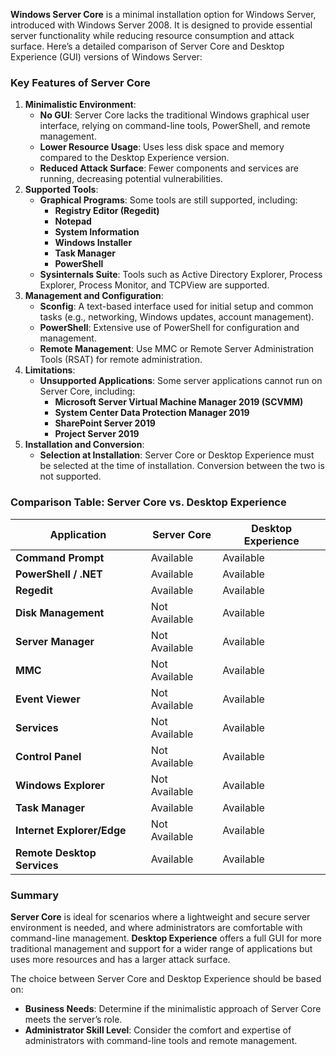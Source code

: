 **Windows Server Core** is a minimal installation option for Windows Server, introduced with Windows Server 2008. It is designed to provide essential server functionality while reducing resource consumption and attack surface. Here’s a detailed comparison of Server Core and Desktop Experience (GUI) versions of Windows Server:

### Key Features of Server Core

1. **Minimalistic Environment**:
    - **No GUI**: Server Core lacks the traditional Windows graphical user interface, relying on command-line tools, PowerShell, and remote management.
    - **Lower Resource Usage**: Uses less disk space and memory compared to the Desktop Experience version.
    - **Reduced Attack Surface**: Fewer components and services are running, decreasing potential vulnerabilities.
2. **Supported Tools**:
    - **Graphical Programs**: Some tools are still supported, including:
        - **Registry Editor (Regedit)**
        - **Notepad**
        - **System Information**
        - **Windows Installer**
        - **Task Manager**
        - **PowerShell**
    - **Sysinternals Suite**: Tools such as Active Directory Explorer, Process Explorer, Process Monitor, and TCPView are supported.
3. **Management and Configuration**:
    - **Sconfig**: A text-based interface used for initial setup and common tasks (e.g., networking, Windows updates, account management).
    - **PowerShell**: Extensive use of PowerShell for configuration and management.
    - **Remote Management**: Use MMC or Remote Server Administration Tools (RSAT) for remote administration.
4. **Limitations**:
    - **Unsupported Applications**: Some server applications cannot run on Server Core, including:
        - **Microsoft Server Virtual Machine Manager 2019 (SCVMM)**
        - **System Center Data Protection Manager 2019**
        - **SharePoint Server 2019**
        - **Project Server 2019**
5. **Installation and Conversion**:
    - **Selection at Installation**: Server Core or Desktop Experience must be selected at the time of installation. Conversion between the two is not supported.

### Comparison Table: Server Core vs. Desktop Experience

|Application|Server Core|Desktop Experience|
|---|---|---|
|**Command Prompt**|Available|Available|
|**PowerShell / .NET**|Available|Available|
|**Regedit**|Available|Available|
|**Disk Management**|Not Available|Available|
|**Server Manager**|Not Available|Available|
|**MMC**|Not Available|Available|
|**Event Viewer**|Not Available|Available|
|**Services**|Not Available|Available|
|**Control Panel**|Not Available|Available|
|**Windows Explorer**|Not Available|Available|
|**Task Manager**|Available|Available|
|**Internet Explorer/Edge**|Not Available|Available|
|**Remote Desktop Services**|Available|Available|

### Summary

**Server Core** is ideal for scenarios where a lightweight and secure server environment is needed, and where administrators are comfortable with command-line management. **Desktop Experience** offers a full GUI for more traditional management and support for a wider range of applications but uses more resources and has a larger attack surface.

The choice between Server Core and Desktop Experience should be based on:
- **Business Needs**: Determine if the minimalistic approach of Server Core meets the server’s role.
- **Administrator Skill Level**: Consider the comfort and expertise of administrators with command-line tools and remote management.